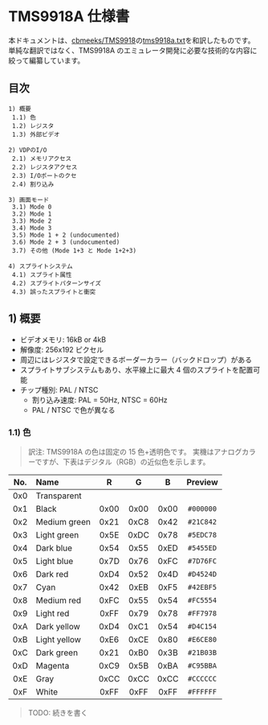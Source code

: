 # TMS9918A 仕様書

本ドキュメントは、[cbmeeks/TMS9918](https://github.com/cbmeeks/TMS9918)の[tms9918a.txt](https://github.com/cbmeeks/TMS9918/blob/master/tms9918a.txt)を和訳したものです。
単純な翻訳ではなく、TMS9918A のエミュレータ開発に必要な技術的な内容に絞って編纂しています。

## 目次

```text
1) 概要
 1.1) 色
 1.2) レジスタ
 1.3) 外部ビデオ

2) VDPのI/O
 2.1) メモリアクセス
 2.2) レジスタアクセス
 2.3) I/Oポートのクセ
 2.4) 割り込み

3) 画面モード
 3.1) Mode 0
 3.2) Mode 1
 3.3) Mode 2
 3.4) Mode 3
 3.5) Mode 1 + 2 (undocumented)
 3.6) Mode 2 + 3 (undocumented)
 3.7) その他 (Mode 1+3 と Mode 1+2+3)

4) スプライトシステム
 4.1) スプライト属性
 4.2) スプライトパターンサイズ
 4.3) 誤ったスプライトと衝突
```

## 1) 概要

- ビデオメモリ: 16kB or 4kB
- 解像度: 256x192 ピクセル
- 周辺にはレジスタで設定できるボーダーカラー（バックドロップ）がある
- スプライトサブシステムもあり、水平線上に最大 4 個のスプライトを配置可能
- チップ種別: PAL / NTSC
  - 割り込み速度: PAL = 50Hz, NTSC = 60Hz
  - PAL / NTSC で色が異なる

### 1.1) 色

> 訳注: TMS9918A の色は固定の 15 色+透明色です。
> 実機はアナログカラーですが、下表はデジタル（RGB）の近似色を示します。

| No. | Name         |  R   |  G   |  B   |  Preview  |
| :-: | :----------- | :--: | :--: | :--: | :-------: |
| 0x0 | Transparent  |      |      |      |           |
| 0x1 | Black        | 0x00 | 0x00 | 0x00 | `#000000` |
| 0x2 | Medium green | 0x21 | 0xC8 | 0x42 | `#21C842` |
| 0x3 | Light green  | 0x5E | 0xDC | 0x78 | `#5EDC78` |
| 0x4 | Dark blue    | 0x54 | 0x55 | 0xED | `#5455ED` |
| 0x5 | Light blue   | 0x7D | 0x76 | 0xFC | `#7D76FC` |
| 0x6 | Dark red     | 0xD4 | 0x52 | 0x4D | `#D4524D` |
| 0x7 | Cyan         | 0x42 | 0xEB | 0xF5 | `#42EBF5` |
| 0x8 | Medium red   | 0xFC | 0x55 | 0x54 | `#FC5554` |
| 0x9 | Light red    | 0xFF | 0x79 | 0x78 | `#FF7978` |
| 0xA | Dark yellow  | 0xD4 | 0xC1 | 0x54 | `#D4C154` |
| 0xB | Light yellow | 0xE6 | 0xCE | 0x80 | `#E6CE80` |
| 0xC | Dark green   | 0x21 | 0xB0 | 0x3B | `#21B03B` |
| 0xD | Magenta      | 0xC9 | 0x5B | 0xBA | `#C95BBA` |
| 0xE | Gray         | 0xCC | 0xCC | 0xCC | `#CCCCCC` |
| 0xF | White        | 0xFF | 0xFF | 0xFF | `#FFFFFF` |

> TODO: 続きを書く
